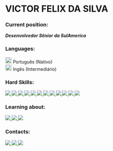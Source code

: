 # VICTOR FELIX DA SILVA

### Current position:
**<i>Desenvolvedor Sênior da SulAmerica</i>**

### Languages:

<img src="https://img.icons8.com/color/48/000000/brazil-circular.png" width="20" height="20"/> Português (Nativo)
<br>
<img src="https://img.icons8.com/color/48/000000/usa-circular.png" width="20" height="20"/> Ingês     (Intermediário)

### Hard Skills:

<a href="https://www.oracle.com/br/database/" alt="Oracle" target="_blank">

<img src="https://img.shields.io/badge/Spring Data-%230077B5.svg?&style=flat-square&logo=spring&logoColor=green&color=000000">

</a>
<a href="https://spring.io/projects/spring-boot" alt="SpringBoot" target="_blank">

<img src="https://img.shields.io/badge/SpringBoot-%230077B5.svg?&style=flat-square&logo=SpringBoot&logoColor=green&color=000000">

</a>
<a href="https://www.java.com/pt-BR/" alt="Java" target="_blank">

<img src="https://img.shields.io/badge/Java-%230077B5.svg?&style=flat-square&logo=Java&logoColor=9999&color=000000">

</a>
<a href="https://hibernate.org/" alt="Hibernate" target="_blank">

<img src="https://img.shields.io/badge/Hibernate-%230077B5.svg?&style=flat-square&logo=Hibernate&logoColor=10a5f5&color=000000">

</a>
<a href="https://angular.io/" alt="Angular" target="_blank">

<img src="https://img.shields.io/badge/Angular-%230077B5.svg?&style=flat-square&logo=angular&logoColor=FF0000&color=000000">

</a>
<a href="https://swagger.io/" alt="Swagger" target="_blank">

<img src="https://img.shields.io/badge/Swagger-%230077B5.svg?&style=flat-square&logo=swagger&logoColor=green&color=000000">

</a>
<a href="https://git-scm.com/" alt="Git" target="_blank">

<img src="https://img.shields.io/badge/Git-%230077B5.svg?&style=flat-square&logo=git&logoColor=FF0000&color=000000">

</a>
<a href="https://www.atlassian.com/br/software/jira" alt="Jira" target="_blank">

<img src="https://img.shields.io/badge/Jira-%230077B5.svg?&style=flat-square&logo=jira&logoColor=blue&color=000000">

</a>

<a href="https://www.jenkins.io/" alt="Jenkins" target="_blank">

<img src="https://img.shields.io/badge/Jenkins-%230077B5.svg?&style=flat-square&logo=jenkins&logoColor=white&color=000000">

</a>

<a href="https://www.oracle.com/br/database/" alt="Oracle" target="_blank">

<img src="https://img.shields.io/badge/Oracle-%230077B5.svg?&style=flat-square&logo=oracle&logoColor=FF0000&color=000000">

</a>

<a href="https://www.mongodb.com/cloud/atlas/lp/try2?utm_source=google&utm_campaign=gs_americas_brazil_search_core_brand_atlas_desktop&utm_term=mongo%20db&utm_medium=cpc_paid_search&utm_ad=e&utm_ad_campaign_id=12212624308&adgroup=115749706023&gclid=Cj0KCQiAjJOQBhCkARIsAEKMtO0L8bPgV-vRI7Pco5XU9_VZYtQoyaZeqniZ39SemNFGFStjn24LNGEaAg8ZEALw_wcB" alt="Mongo DB" target="_blank">

<img src="https://img.shields.io/badge/MongoDB-%230077B5.svg?&style=flat-square&logo=mongodb&logoColor=00ff00&color=000000">

</a>
<a href="https://www.docker.com/" alt="Docker" target="_blank">

<img src="https://img.shields.io/badge/Docker-%230077B5.svg?&style=flat-square&logo=docker&logoColor=0000F&color=000000">

</a>

### Learning about:
<a href="https://pt-br.reactjs.org/" alt="Oracle" target="_blank">

<img src="https://img.shields.io/badge/React-%230077B5.svg?&style=flat-square&logo=react&logoColor=0000F&color=000000">

</a>
<a href="https://cloud.google.com/?utm_source=google&utm_medium=cpc&utm_campaign=latam-BR-all-pt-dr-BKWS-all-all-trial-e-dr-1011454-LUAC0010101&utm_content=text-ad-none-any-DEV_c-CRE_512285710743-ADGP_Hybrid%20%7C%20BKWS%20-%20EXA%20%7C%20Txt%20~%20GCP_General-KWID_43700062788251524-kwd-301173107504&utm_term=KW_google%20cloud%20platform-ST_Google%20Cloud%20Platform&gclid=Cj0KCQiAjJOQBhCkARIsAEKMtO1dRwrcvMja8osNRLf5M6hxQ0WLfR0rZZJzur8vL1c4qUF44HeiR8QaAjbAEALw_wcB&gclsrc=aw.ds" alt="GoogleCloudPlatform" target="_blank">

<img src="https://img.shields.io/badge/GoogleCloudPlatform-%230077B5.svg?&style=flat-square&logo=GoogleCloud&logoColor=0000F&color=000000">

</a>
<a href="https://englishlive.ef.com/pt-br/login/?reason=1&z=7859670" alt="GoogleCloudPlatform" target="_blank">

<img src="https://img.shields.io/badge/Inglês Conversação-%230077B5.svg?&style=flat-square&logo=googletranslate&logoColor=0000F&color=000000">

</a>

### Contacts:
<a href="https://www.linkedin.com/in/victor-felix-513462110/" alt="linkedin" target="_blank">

<img src="https://img.shields.io/badge/LinkedIn-%230077B5.svg?&style=flat-square&logo=linkedin&logoColor=white">

</a>
<a href="https://wa.me/+5543988123949" alt="WhatsApp" target="_blank">

<img src="https://img.shields.io/badge/-WhatsApp-25d366?style=flat-square&labelColor=25d366&logo=whatsapp&logoColor=white&link=https://wa.me/+5543988123949"/>

</a>
<a href="mailto:vfsilva099@gmail.com" alt="gmail" target="_blank">

<img src="https://img.shields.io/badge/-Gmail-FF0000?style=flat-square&labelColor=FF0000&logo=gmail&logoColor=white&link=mailto:vfsilva099@gmail.com" />

</a>
